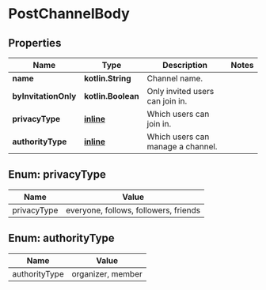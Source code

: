
# PostChannelBody

## Properties
Name | Type | Description | Notes
------------ | ------------- | ------------- | -------------
**name** | **kotlin.String** | Channel name. | 
**byInvitationOnly** | **kotlin.Boolean** | Only invited users can join in. | 
**privacyType** | [**inline**](#PrivacyTypeEnum) | Which users can join in. | 
**authorityType** | [**inline**](#AuthorityTypeEnum) | Which users can manage a channel. | 


<a name="PrivacyTypeEnum"></a>
## Enum: privacyType
Name | Value
---- | -----
privacyType | everyone, follows, followers, friends


<a name="AuthorityTypeEnum"></a>
## Enum: authorityType
Name | Value
---- | -----
authorityType | organizer, member




